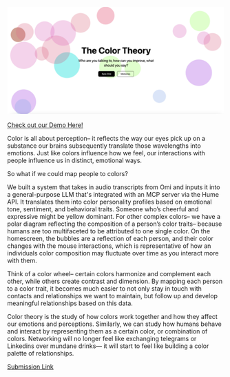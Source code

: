 ![landing](assets/landing.png)

[Check out our Demo Here!](https://devfolio.co/projects/the-color-theory-e6d0)

Color is all about perception– it reflects the way our eyes pick up on a substance our brains subsequently translate those wavelengths into emotions. Just like colors influence how we feel, our interactions with people influence us in distinct, emotional ways.

So what if we could map people to colors?

We built a system that takes in audio transcripts from Omi and inputs it into a general-purpose LLM that's integrated with an MCP server via the Hume API. It translates them into color personality profiles based on emotional tone, sentiment, and behavioral traits. Someone who’s cheerful and expressive might be yellow dominant. For other complex colors– we have a polar diagram reflecting the composition of a person’s color traits– because humans are too multifaceted to be attributed to one single color. On the homescreen, the bubbles are a reflection of each person, and their color changes with the mouse interactions, which is representative of how an individuals color composition may fluctuate over time as you interact more with them.

Think of a color wheel– certain colors harmonize and complement each other, while others create contrast and dimension. By mapping each person to a color trait, it becomes much easier to not only stay in touch with contacts and relationships we want to maintain, but follow up and develop meaningful relationships based on this data.

Color theory is the study of how colors work together and how they affect our emotions and perceptions. Similarly, we can study how humans behave and interact by representing them as a certain color, or combination of colors. Networking will no longer feel like exchanging telegrams or Linkedins over mundane drinks— it will start to feel like building a color palette of relationships.

[Submission Link](https://devfolio.co/projects/the-color-theory-e6d0)
